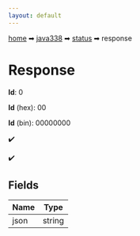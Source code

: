 ```yaml
---
layout: default
---
```


[home](/) ➡ [java338](/protocol/java338) ➡ [status](/protocol/java338/status) ➡ response

# Response

**Id**: 0

**Id** (hex): 00

**Id** (bin): 00000000

✔️

✔️

## Fields

Name | Type
---|---
json | string

